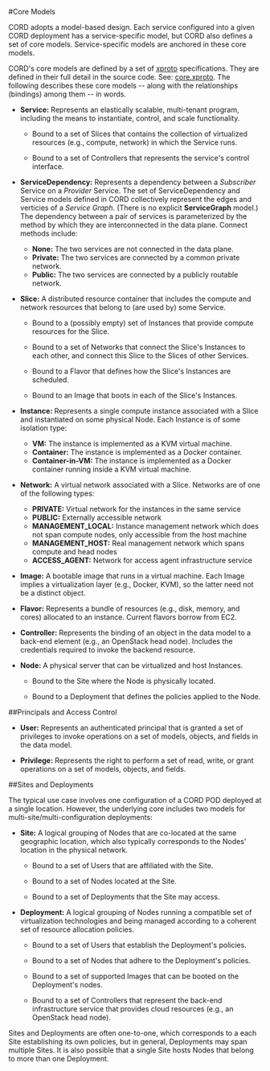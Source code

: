#Core Models

CORD adopts a model-based design. Each service configured into a
given CORD deployment has a service-specific model, but CORD
also defines a set of core models. Service-specific models are
anchored in these core models.

CORD's core models are defined by a set of [xproto](dev/xproto.md)
specifications. They are defined in their full detail in the source
code. See:
[core.xproto](https://github.com/opencord/xos/blob/master/xos/core/models/core.xproto).
The following describes these core models -- along with the
relationships (bindings) among them -- in words.

* **Service:** Represents an elastically scalable, multi-tenant
program, including the means to instantiate, control, and scale
functionality.

   - Bound to a set of Slices that contains the collection of
      virtualized resources (e.g., compute, network) in which the Service runs.

   - Bound to a set of Controllers that represents the service's control 
      interface.

* **ServiceDependency:** Represents a dependency between a *Subscriber*
Service on a *Provider*  Service. The set of ServiceDependency 
and Service models defined in CORD collectively represent the edges
and verticies of a *Service Graph*. (There is no explicit **ServiceGraph** model.)
The dependency between a pair of services is parameterized by the method
by which they are interconnected in the data plane. Connect methods include:

   - **None:** The two services are not connected in the data plane.
   - **Private:** The two services are connected by a common private network.
   - **Public:** The two services are connected by a publicly routable network.

* **Slice:** A distributed resource container that includes the compute and 
network resources that belong to (are used by) some Service.

   - Bound to a (possibly empty) set of Instances that provide compute
      resources for the Slice. 

   - Bound to a set of Networks that connect the Slice's Instances to
      each other, and connect this Slice to the Slices of other Services.
  
   - Bound to a Flavor that defines how the Slice's Instances are 
      scheduled. 

   - Bound to an Image that boots in each of the Slice's Instances. 

* **Instance:** Represents a single compute instance associated
   with a Slice and instantiated on some physical Node. Each Instance
   is of some isolation type:

   - **VM:** The instance is implemented as a KVM virtual machine.
   - **Container:** The instance is implemented as a Docker container.
   - **Container-in-VM:** The instance is implemented as a Docker
      container running inside a KVM virtual machine.

* **Network:** A virtual network associated with a Slice. Networks are
of one of the following types:

   - **PRIVATE:** Virtual network for the instances in the same service
   - **PUBLIC:** Externally accessible network
   - **MANAGEMENT_LOCAL:** Instance management network which does not span
      compute nodes, only accessible from the host machine
   - **MANAGEMENT_HOST:** Real management network which spans compute and
 	  head nodes
   - **ACCESS_AGENT:** Network for access agent infrastructure service

* **Image:** A bootable image that runs in a virtual machine. Each 
  Image implies a virtualization layer (e.g., Docker, KVM), so the latter 
  need not be a distinct object. 

* **Flavor:** Represents a bundle of resources (e.g., disk, memory,
   and cores) allocated to an instance. Current flavors borrow from EC2. 

* **Controller:** Represents the binding of an object
  in the data model to a back-end element (e.g., an OpenStack head
  node).  Includes the credentials required to invoke the backend
  resource.

* **Node:** A physical server that can be virtualized and host Instances.

   - Bound to the Site where the Node is physically located.

   - Bound to a Deployment that defines the policies applied to the 
     Node. 

##Principals and Access Control

* **User:** Represents an authenticated principal that is granted a set of
  privileges to invoke operations on a set of models, objects, and
  fields in the data model.

* **Privilege:** Represents the right to perform a set of read, write,
  or grant operations on a set of models, objects, and fields.

##Sites and Deployments

The typical use case involves one configuration of a CORD POD
deployed at a single location. However, the underlying core includes
two models for multi-site/multi-configuration deployments:

* **Site:** A logical grouping of Nodes that are co-located at the
  same geographic location, which also typically corresponds to the
  Nodes' location in the physical network.

  - Bound to a set of Users that are affiliated with the Site.

  - Bound to a set of Nodes located at the Site.

  - Bound to a set of Deployments that the Site may access.

* **Deployment:** A logical grouping of Nodes running a compatible set
  of virtualization technologies and being managed according to a
  coherent set of resource allocation policies.

  - Bound to a set of Users that establish the Deployment's policies.

  - Bound to a set of Nodes that adhere to the Deployment's policies.

  - Bound to a set of supported Images that can be booted on the
    Deployment's nodes.

  - Bound to a set of Controllers that represent the back-end
    infrastructure service that provides cloud resources (e.g., an
    OpenStack head node).

Sites and Deployments are often one-to-one, which corresponds
to a each Site establishing its own policies, but in general,
Deployments may span multiple Sites. It is also possible that a single
Site hosts Nodes that belong to more than one Deployment. 

